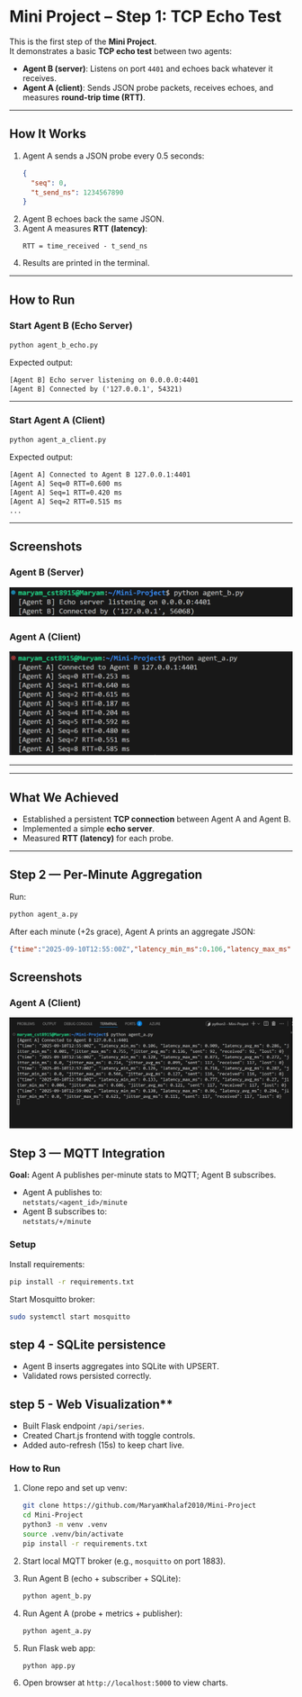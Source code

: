 # Mini Project – Step 1: TCP Echo Test

This is the first step of the **Mini Project**.  
It demonstrates a basic **TCP echo test** between two agents:

- **Agent B (server)**: Listens on port `4401` and echoes back whatever it receives.
- **Agent A (client)**: Sends JSON probe packets, receives echoes, and measures **round-trip time (RTT)**.

---

##  How It Works
1. Agent A sends a JSON probe every 0.5 seconds:
   ```json
   {
     "seq": 0,
     "t_send_ns": 1234567890
   }
   ```
2. Agent B echoes back the same JSON.
3. Agent A measures **RTT (latency)**:
   ```
   RTT = time_received - t_send_ns
   ```
4. Results are printed in the terminal.

---

##  How to Run

### Start Agent B (Echo Server)
```bash
python agent_b_echo.py
```

Expected output:
```
[Agent B] Echo server listening on 0.0.0.0:4401
[Agent B] Connected by ('127.0.0.1', 54321)
```

---

### Start Agent A (Client)
```bash
python agent_a_client.py
```

Expected output:
```
[Agent A] Connected to Agent B 127.0.0.1:4401
[Agent A] Seq=0 RTT=0.600 ms
[Agent A] Seq=1 RTT=0.420 ms
[Agent A] Seq=2 RTT=0.515 ms
...
```

---

##  Screenshots

### Agent B (Server)
![Agent B running](screenshots/agent-b.png)

### Agent A (Client)
![Agent A running](screenshots/agent-a.png)

---

---

##  What We Achieved
- Established a persistent **TCP connection** between Agent A and Agent B.
- Implemented a simple **echo server**.
- Measured **RTT (latency)** for each probe.

---

## Step 2 — Per-Minute Aggregation
Run:
```bash
python agent_a.py
```

After each minute (+2s grace), Agent A prints an aggregate JSON:

```json
{"time":"2025-09-10T12:55:00Z","latency_min_ms":0.106,"latency_max_ms":0.909,"latency_avg_ms":0.286,"jitter_min_ms":0.001,"jitter_max_ms":0.755,"jitter_avg_ms":0.136,"sent":92,"received":92,"lost":0}
```

##  Screenshots
### Agent A (Client)
![Agent A running](screenshots/agent-a-step2.png)

## Step 3 — MQTT Integration

**Goal:** Agent A publishes per-minute stats to MQTT; Agent B subscribes.

- Agent A publishes to:  
  `netstats/<agent_id>/minute`
- Agent B subscribes to:  
  `netstats/+/minute`

### Setup

Install requirements:
```bash
pip install -r requirements.txt
```

Start Mosquitto broker:
```bash
sudo systemctl start mosquitto
```
## step 4 - SQLite persistence
   - Agent B inserts aggregates into SQLite with UPSERT.  
   - Validated rows persisted correctly.

## step 5 - Web Visualization**  
   - Built Flask endpoint `/api/series`.  
   - Created Chart.js frontend with toggle controls.  
   - Added auto-refresh (15s) to keep chart live.
###  How to Run

1. Clone repo and set up venv:
   ```bash
   git clone https://github.com/MaryamKhalaf2010/Mini-Project
   cd Mini-Project
   python3 -m venv .venv
   source .venv/bin/activate
   pip install -r requirements.txt
   ```

2. Start local MQTT broker (e.g., `mosquitto` on port 1883).

3. Run Agent B (echo + subscriber + SQLite):
   ```bash
   python agent_b.py
   ```

4. Run Agent A (probe + metrics + publisher):
   ```bash
   python agent_a.py
   ```

5. Run Flask web app:
   ```bash
   python app.py
   ```

6. Open browser at `http://localhost:5000` to view charts.